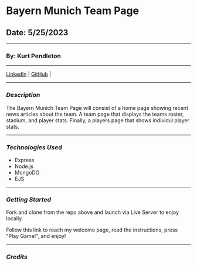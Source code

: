 # Bayern Munich Team Page

## Date: 5/25/2023

---

### By: Kurt Pendleton

---

[LinkedIn](https://www.linkedin.com/in/kurt-pendleton-20b936269/) | [GitHub](https://github.com/kujo8p) |

---

### _Description_

The Bayern Munich Team Page will consist of a home page showing recent news articles about the team. A team page that displays the teams roster, stadium, and player stats. Finally, a players page that shows individul player stats.

---

### _Technologies Used_

- Express
- Node.js
- MongoDG
- EJS

---

### _Getting Started_



Fork and clone from the repo above and launch via Live Server to enjoy locally.



Follow this link to reach my welcome page, read the instructions, press "Play Game!", and enjoy!

---

### _Credits_
